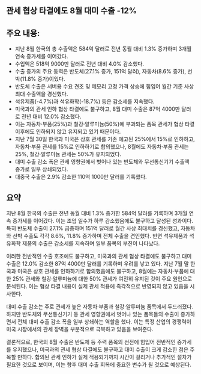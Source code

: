 ## 관세 협상 타결에도 8월 대미 수출 -12%

## 주요 내용:
*   지난 8월 한국의 총 수출액은 584억 달러로 전년 동월 대비 1.3% 증가하며 3개월 연속 증가세를 이어갔다.
*   수입액은 518억 9000만 달러로 전년 대비 4.0% 감소했다.
*   수출 증가의 주요 동력은 반도체(27.1% 증가, 151억 달러), 자동차(8.6% 증가), 선박(11.8% 증가)이었다.
*   반도체 수출은 서버용 수요 견조 및 메모리 고정 가격 상승에 힘입어 월간 기준 사상 최대 수출액을 경신했다.
*   석유제품(-4.7%)과 석유화학(-18.7%) 등은 감소세를 지속했다.
*   미국과의 관세 인하 협상 타결에도 불구하고, 8월 대미 수출은 87억 4000만 달러로 전년 대비 12.0% 감소했다.
*   이는 자동차·부품(25%)과 철강·알루미늄(50%)에 부과되는 품목 관세가 협상 타결 이후에도 인하되지 않고 유지되고 있기 때문이다.
*   지난 7월 30일 한국과 미국은 상호 관세를 기존 예고된 25%에서 15%로 인하하고, 자동차·부품 관세를 15%로 인하하기로 합의했으나, 8월에도 자동차·부품 관세는 25%, 철강·알루미늄 관세는 50%가 유지되었다.
*   대미 수출 감소 폭은 관세 영향권에서 벗어나 있는 반도체와 무선통신기기 수출액 증가로 일부 상쇄되었다.
*   대중국 수출은 2.9% 감소한 110억 1000만 달러를 기록했다.

## 요약

지난 8월 한국의 수출은 전년 동월 대비 1.3% 증가한 584억 달러를 기록하며 3개월 연속 증가세를 이어갔다. 이는 조업 일수가 하루 감소했음에도 불구하고 달성된 성과이다. 특히 반도체 수출이 27.1% 급증하며 151억 달러로 월간 사상 최대치를 경신했고, 자동차와 선박 수출도 각각 8.6%, 11.8% 증가하며 전체 수출을 견인했다. 반면 석유제품과 석유화학 제품의 수출은 감소세를 지속하며 일부 품목의 부진이 나타났다.

이러한 전반적인 수출 호조에도 불구하고, 미국과의 관세 협상 타결에도 불구하고 대미 수출은 12.0% 감소한 87억 4000만 달러를 기록하며 우려를 낳고 있다. 지난 7월 말 한국과 미국은 상호 관세를 인하하기로 합의했음에도 불구하고, 8월에는 자동차·부품에 대한 25% 관세와 철강·알루미늄에 대한 50% 관세가 여전히 유지된 것이 주요 원인으로 분석된다. 이는 협상 타결 내용이 실제 관세 적용에 즉각적으로 반영되지 않고 있음을 시사한다.

대미 수출 감소는 주로 관세가 높은 자동차·부품과 철강·알루미늄 품목에서 두드러졌다. 하지만 반도체와 무선통신기기 등 관세 영향권에서 벗어나 있는 품목들의 수출이 증가하면서 전체 대미 수출 감소 폭을 일부 상쇄하는 역할을 했다. 이는 특정 산업의 경쟁력이 미국 시장에서의 관세 장벽을 부분적으로 극복하고 있음을 보여준다.

결론적으로, 한국의 8월 수출은 반도체 등 주력 품목의 선전에 힘입어 전반적인 증가세를 유지했으나, 미국과의 관세 협상 타결에도 불구하고 대미 수출이 크게 감소한 점은 주목할 만하다. 합의된 관세 인하가 실제 적용되기까지 시간이 걸리거나 추가적인 절차가 필요한 것으로 보이며, 이는 향후 대미 수출 회복에 중요한 변수가 될 것으로 예상된다.